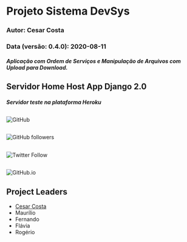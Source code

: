 # Projeto Sistema DevSys
### Autor: Cesar Costa
### Data (versão: 0.4.0): 2020-08-11
##### Aplicação com Ordem de Serviços e Manipulação de Arquivos com Upload para Download.
## Servidor Home Host App Django 2.0
##### Servidor teste na plataforma Heroku
##

![GitHub](https://img.shields.io/github/license/CesarAugusto88/sistemadevsys)

##

![GitHub followers](https://img.shields.io/github/followers/CesarAugusto88?%20Follow&style=social)

##

![Twitter Follow](https://img.shields.io/twitter/follow/cesaraugustodem?style=social)

##

![GitHub.io](https://img.shields.io/badge/Github.io-CesarAugusto88.io-red)

## Project Leaders

 - [Cesar Costa](https://github.com/cesaraugusto88)
 - Maurílio
 - Fernando
 - Flávia
 - Rogério

